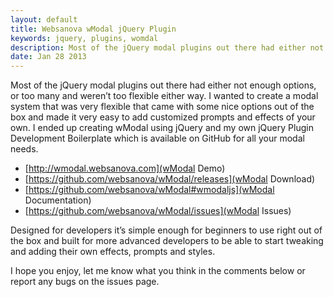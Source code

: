 ```yaml
---
layout: default
title: Websanova wModal jQuery Plugin
keywords: jquery, plugins, womdal
description: Most of the jQuery modal plugins out there had either not enough options, or too many and weren’t too flexible either way.
date: Jan 28 2013
---
```


Most of the jQuery modal plugins out there had either not enough options, or too many and weren’t too flexible either way. I wanted to create a modal system that was very flexible that came with some nice options out of the box and made it very easy to add customized prompts and effects of your own. I ended up creating wModal using jQuery and my own jQuery Plugin Development Boilerplate which is available on GitHub for all your modal needs.

* [http://wmodal.websanova.com](wModal Demo)
* [https://github.com/websanova/wModal/releases](wModal Download)
* [https://github.com/websanova/wModal#wmodaljs](wModal Documentation)
* [https://github.com/websanova/wModal/issues](wModal Issues)

Designed for developers it’s simple enough for beginners to use right out of the box and built for more advanced developers to be able to start tweaking and adding their own effects, prompts and styles.

I hope you enjoy, let me know what you think in the comments below or report any bugs on the issues page.